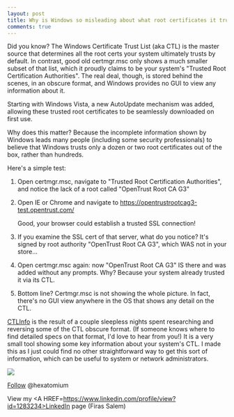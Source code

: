 ```yaml
---
layout: post
title: Why is Windows so misleading about what root certificates it trusts?
comments: true
---
```


Did you know? The Windows Certificate Trust List (aka CTL) is the master source that determines all the root certs your system ultimately trusts by default. In contrast, good old certmgr.msc only shows a much smaller subset of that list, which it proudly claims to be your system's "Trusted Root Certification Authorities". The real deal, though, is stored behind the scenes, in an obscure format, and Windows provides no GUI to view any information about it.

Starting with Windows Vista, a new AutoUpdate mechanism was added, allowing these trusted root certificates to be seamlessly downloaded on first use. 

Why does this matter? Because the incomplete information shown by Windows leads many people (including some security professionals) to believe that Windows trusts only a dozen or two root certificates out of the box, rather than hundreds. 

Here's a simple test:

 1. Open certmgr.msc, navigate to "Trusted Root Certification Authorities",  
    and notice the lack of a root called "OpenTrust Root CA G3" 
     
 2. Open IE or Chrome and navigate to https://opentrustrootcag3-test.opentrust.com/ 

    Good, your browser could establish a trusted SSL connection!

 3. If you examine the SSL cert of that server, what do you notice?
    It's signed by root authority "OpenTrust Root CA G3", which WAS not in your store... 

 4. Open certmgr.msc again: now "OpenTrust Root CA G3" IS there and was added without any prompts. 
    Why? Because your system already trusted it via its CTL. 

 5. Bottom line? Certmgr.msc is not showing the whole picture. 
    In fact, there's no GUI view anywhere in the OS that shows any detail on the CTL. 
  


<A href=http://trax.x10.mx/apps.html>CTLInfo</A> is the result of a couple sleepless nights spent researching and reversing  some of the CTL obscure format. (If someone knows where to find detailed specs on that format, I'd love to hear from you!) 
It is a very small tool showing some key information about your system's CTL. I made this as I just could find no other straightforward way to get this sort of information, which can be useful to system or network administrators.

<img style="max-width: auto;" src=http://i.imgur.com/Ur2mBOT.png>

<!-- <a href="http://twitter.com/share" class="twitter-share-button" 
data-url="http://hexatomium.github.io/2015/06/26/ms-very-quietly-adds-18-new-trusted-root-certs/" data-text="MS quietly pushes 17 root certificates"  data-count="horizontal">Tweet</a>
<script type="text/javascript" src="http://platform.twitter.com/widgets.js"></script>  -->

<A href=https://twitter.com/hexatomium>Follow</A> @hexatomium

View my <A HREF=https://www.linkedin.com/profile/view?id=1283234>LinkedIn</A> page (Firas Salem)
